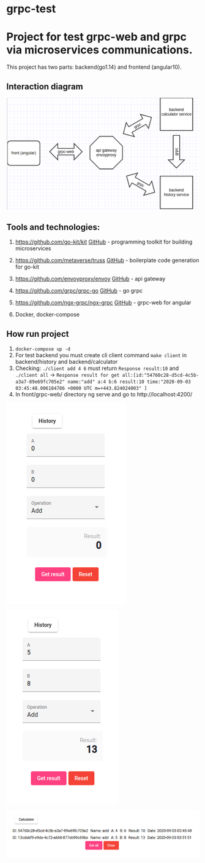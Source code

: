 # grpc-test

# Project for test grpc-web and grpc via microservices communications.

This project has two parts: backend(go1.14) and frontend (angular10). 

## Interaction diagram

![GitHub Logo](/imgs/4.png)

## Tools and technologies:

1. https://github.com/go-kit/kit [GitHub](https://github.com/go-kit/kit) - programming toolkit for building microservices

2. https://github.com/metaverse/truss [GitHub](https://github.com/metaverse/truss) - boilerplate code generation for go-kit 

3. https://github.com/envoyproxy/envoy [GitHub](https://github.com/envoyproxy/envoy) - api gateway

4. https://github.com/grpc/grpc-go [GitHub](https://github.com/grpc/grpc-go) - go grpc

5. https://github.com/ngx-grpc/ngx-grpc [GitHub](https://github.com/ngx-grpc/ngx-grpc) - grpc-web for angular

6. Docker, docker-compose

## How run project

1. `docker-compose up -d` 
2. For test backend you must create cli client command `make client` in backend/history and backend/calculator
3. Checking: `./client add 4 6`  must return  `Response result:10` and `./client all` -> `Response result for get all:[id:"54760c28-d5cd-4c5b-a3a7-89e69fc705e2" name:"add" a:4 b:6 result:10 time:"2020-09-03 03:45:48.006184786 +0000 UTC m=+443.824024003" ]`
4. In front/grpc-web/  directory ng serve and go to http://localhost:4200/ 

![GitHub Logo](/imgs/1.png)

![GitHub Logo](/imgs/2.png)

![GitHub Logo](/imgs/3.png)

